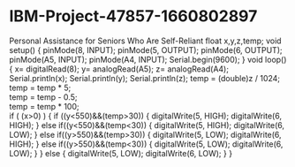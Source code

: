 # IBM-Project-47857-1660802897
Personal Assistance for Seniors Who Are Self-Reliant
float x,y,z,temp;
void setup()
{
  pinMode(8, INPUT);
  pinMode(5, OUTPUT);
  pinMode(6, OUTPUT);
  pinMode(A5, INPUT); 
  pinMode(A4, INPUT);
Serial.begin(9600);
}
void loop()
{
  x= digitalRead(8);
  y= analogRead(A5);
  z= analogRead(A4);
  Serial.println(x);
  Serial.println(y);
  Serial.println(z);
  temp = (double)z / 1024;       
  temp = temp * 5;                 
  temp = temp - 0.5;               
  temp = temp * 100;               
  if ( (x>0) )
  {
    if ((y<550)&&(temp>30))
    {
      digitalWrite(5, HIGH);
      digitalWrite(6, HIGH);
    }
    else if((y<550)&&(temp<30))
    {
      digitalWrite(5, HIGH);
      digitalWrite(6, LOW);
    }
    else if((y>550)&&(temp>30))
    {
      digitalWrite(5, LOW);
      digitalWrite(6, HIGH);
    }
    else if((y>550)&&(temp<30))
    {
      digitalWrite(5, LOW);
      digitalWrite(6, LOW);
    }
  }
  else
  {
    digitalWrite(5, LOW);
    digitalWrite(6, LOW);
  }
}
